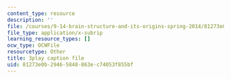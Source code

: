 ```yaml
---
content_type: resource
description: ''
file: /courses/9-14-brain-structure-and-its-origins-spring-2014/81273e0b29465848863ec74053f855bf_555131.vtt
file_type: application/x-subrip
learning_resource_types: []
ocw_type: OCWFile
resourcetype: Other
title: 3play caption file
uid: 81273e0b-2946-5848-863e-c74053f855bf
---
```

